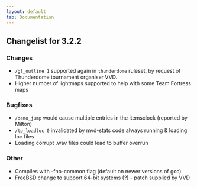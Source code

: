 ```yaml
---
layout: default
tab: Documentation
---
```


## Changelist for 3.2.2

### Changes
- `/gl_outline 1` supported again in `thunderdome` ruleset, by request of Thunderdome tournament organiser VVD.
- Higher number of lightmaps supported to help with some Team Fortress maps

### Bugfixes
- `/demo_jump` would cause multiple entries in the itemsclock (reported by Milton)
- `/tp_loadloc 0` invalidated by mvd-stats code always running & loading loc files
- Loading corrupt .wav files could lead to buffer overrun

### Other
- Compiles with -fno-common flag (default on newer versions of gcc)
- FreeBSD change to support 64-bit systems (?) - patch supplied by VVD
